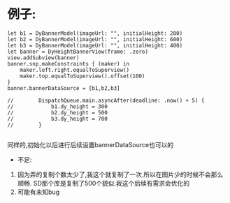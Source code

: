 
# 例子:
```
let b1 = DyBannerModel(imageUrl: "", initialHeight: 200)
let b2 = DyBannerModel(imageUrl: "", initialHeight: 600)
let b3 = DyBannerModel(imageUrl: "", initialHeight: 400)
let banner = DyHeightBannerView(frame: .zero)
view.addSubview(banner)
banner.snp.makeConstraints { (maker) in
    maker.left.right.equalToSuperview()
    maker.top.equalToSuperview().offset(100)
}
banner.bannerDataSource = [b1,b2,b3]

//        DispatchQueue.main.asyncAfter(deadline: .now() + 5) {
//            b1.dy_height = 300
//            b2.dy_height = 500
//            b3.dy_height = 700
//        }


```

同样的,初始化以后进行后续设置bannerDataSource也可以的

* 不足:
1. 因为弄的复制个数太少了,我这个就复制了一次.所以在图片少的时候不会那么顺畅. SD那个库是复制了500个貌似.我这个后续有需求会优化的
2. 可能有未知bug
